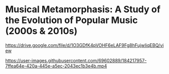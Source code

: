 # Musical Metamorphasis: A Study of the Evolution of Popular Music (2000s & 2010s)
https://drive.google.com/file/d/1O3GDfK4pVOHF6eLAF9Fg8hFujwIiqEBQ/view

https://user-images.githubusercontent.com/69602889/184217957-7ffea64e-420a-445e-a5ec-2043ec1b3e4b.mp4

